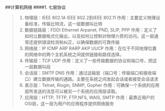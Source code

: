 ##计算机网络
####1. 七层协议
>1. 物理层：IEEE 802.1A IEEE 802.2到IEEE 802.11
>作用：主要定义物理设备标准，传输比特流，这一层数据叫比特
>2. 数据链路层：FDDI Ethernet Arpanet, PND, SLIP, PPP
>作用：定义了如何让数据格式化输出，以及如何让控制对物理介质的访问。这一层通常还提供错误检测和纠正，以确保数据的可靠传输
>3. 网络层：IP ICMP ARP RARP AKP UUCP
>作用：在位于不同地理位置的网络中的两个主机系统之间提供链接和路径选择。
>4. 传输层：TCP UDP
>作用：定义了一些传输数据的协议和端口号，把这一层数据叫段
>5. 会话层：SMTP DNS
>作用：通过运输层（端口号：传输端口和接收端口）建立数据传输的通路。主要在系统之间发起会话或者接受会话请求
>6. 表示层：Telnet, Riogin, SNMP, Gopher
>作用：可确保一个系统的应用层所发送的消息可以被另一个系统的应用层读取。
>7. 应用层：HTTP, TFTP, FTP,NFS, WAIS, SMTP
>作用：最靠近用户的OSI层，这一层为用户的应用程序提供网络服务